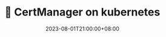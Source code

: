 ---
date: 2023-08-01T21:00:00+08:00
title: 📜 CertManager on kubernetes
navWeight: 50 # Upper weight gets higher precedence, optional.
series:
  - Infrastructure
  - Certificates
categories:
  - Kubernetes
---